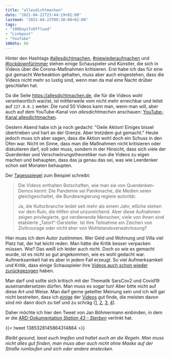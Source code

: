 ```yaml
---
title: "allesdichtmachen"
date: "2021-04-22T23:44:19+02:00"
lastmod: "2021-04-23T09:30:00+02:00"
tags:
- "100DaysToOffload"
- "Linkpost"
- "YouTube"
100dto: 80
---
```


Hinter den Hashtags [#allesdichtmachen](https://twitter.com/hashtag/allesdichtmachen), [#niewiederaufmachen](https://twitter.com/hashtag/niewiederaufmachen) und [#lockdownfürimmer](https://twitter.com/hashtag/**lockdownfürimmer**) stehen einige Schauspieler und Künstler, die sich in Videos über die Corona-Maßnahmen kritisieren. Erst habe ich das für eine gut gemacht Werbeaktion gehalten, muss aber auch eingestehen, dass die Videos nicht mehr so lustig sind, wenn man da mal eine Nacht drüber geschlafen hat.

Da die Seite https://allesdichtmachen.de, die für die Videos wohl verantwortlich war/ist, ist mittlerweile vom nicht mehr erreichbar und leitet auf `127.0.0.1` weiter. Die rund 50 Videos kann man, wenn man will, aber auch auf dem YouTube-Kanal von _allesdichtmachen_ anschauen: [YouTube-Kanal allesdichtmachen](https://www.youtube.com/channel/UC3_dHQpx8O9JT2LW1U2Beuw/videos).

Gestern Abend habe ich ja noch gedacht: "Geile Aktion! Einiges bissel übertrieben und hart an der Grenze. Aber trotzdem gut gemacht." Heute jedoch muss ich aber sagen, dass die Aktion wohl doch ein Schuss in den Ofen war. Nicht im Sinne, dass man die Maßnahmen nicht kritisieren oder diskutieren darf, soll oder muss, sondern in der Hinsicht, dass sich viele der Querdenker und Verschwörungstheoretiker nun die Videos zu eigen machen und behaupten, dass das ja genau das sei, was wie Leerdenker schon seit Monaten behaupten.

Der [Tagesspiegel](https://www.tagesspiegel.de/gesellschaft/panorama/verunglueckte-netz-kampagne-alles-dicht-machen-ist-so-schaebig-dass-es-weh-tut/27124112.html) zum Beispiel schreibt:

> Die Videos enthalten Botschaften, wie man sie von Querdenken-Demos kennt: Die Pandemie sei Panikmache, die Medien seien gleichgeschaltet, die Bundesregierung regiere autoritär.
>
> Ja, die Kulturbranche leidet seit mehr als einem Jahr, etliche stehen vor dem Ruin, die Hilfen sind unzureichend. Aber diese Aufnahmen zeigen privilegierte, gut verdienende Menschen, viele von ihnen sind etablierte „Tatort“-Darsteller. Ist ihre Teilnahme ein Zeichen von Zivilcourage oder nicht eher von Wohlstandsverwahrlosung?

Hier muss ich dem Autor zustimmen. Wer Geld und Wohnung und Villa viel Platz hat, der hat leicht reden. Man hätte die Kritik besser verpacken müssen. Wie? Das weiß ich leider auch nicht. Doch so wie es gemacht wurde, ist es nicht so gut angekommen, wie es wohl gedacht war. Aufmerksamkeit hat es aber in jedem Fall erzeugt. So viel Aufmerksamkeit und Kritik, dass einige Schauspieler ihre [Videos auch schon wieder zurückgezogen](https://www.tagesspiegel.de/gesellschaft/panorama/alles-dicht-machen-kritisiert-corona-politik-liefers-distanziert-sich-von-querdenkern-makatsch-zieht-video-zurueck/27123938.html) haben.

Man darf und sollte sich kritisch mit der Thematik SarsCov2 und Covid19 auseinandersetzen dürfen. Man muss es sogar tun! Aber bitte nicht auf diese Art und Weise. Man darf gerne geteilter Meinung sein und ich will gar nicht bestreiten, dass ich [einige](https://youtu.be/B9i-bpOumRI?list=PLJZme9ZBIhG9gOB4uLw5vO2v5SSxF71iw) der [Videos](https://youtu.be/RJlZZOJA_X4?list=PLJZme9ZBIhG9gOB4uLw5vO2v5SSxF71iw) gut finde, die meisten davon sind mir dann doch zu tief und zu schräg ([1](https://youtu.be/AlDAjrKw3gk?list=PLJZme9ZBIhG9gOB4uLw5vO2v5SSxF71iw), [2](https://youtu.be/KQX79GqSAME?list=PLJZme9ZBIhG9gOB4uLw5vO2v5SSxF71iw), [3](https://youtu.be/sOCi3B9wJ5U?list=PLJZme9ZBIhG9gOB4uLw5vO2v5SSxF71iw), [4](https://youtu.be/UJfNyAru4zQ?list=PLJZme9ZBIhG9gOB4uLw5vO2v5SSxF71iw)).

Daher möchte ich hier den Tweet von Jan Böhmermann einbinden, in dem er die [ARD-Dokumentation _Station 43 - Sterben_](https://www.ardmediathek.de/video/Y3JpZDovL3JiYi1vbmxpbmUuZGUvY2hhcml0ZS1pbnRlbnNpdi8yMDIxLTA0LTE0VDIxOjAwOjAwXzc1YTZhYTgwLThlZjYtNDE3Yy05ZjRhLTI1YjZhZDNkMDRiMC9jaGFyaXRlLWludGVuc2l2LXN0YXRpb24tNDMtZm9sZ2UtMS1zdGVyYmVu/) verlinkt hat.

{{< tweet 1385328145864314884 >}}

_Bleibt gesund, lasst euch Impfen und haltet euch an die Regeln. Man muss nicht alles gut finden, man muss aber auch nicht ohne Maske auf der Straße rumlaufen und sich oder andere anstecken._
